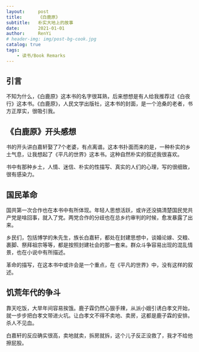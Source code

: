 ```yaml
---
layout:     post
title:      《白鹿原》
subtitle:   朴实大地上的故事
date:       2021-01-01
author:     RenYi
# header-img: img/post-bg-cook.jpg
catalog: true
tags:
    - 读书/Book Remarks
---
```


## 引言

不知为什么，《白鹿原》这本书的名字很耳熟，后来想想是有人给我推荐过《白夜行》这本书。《白鹿原》，人民文学出版社，这本书的封面，是一个沧桑的老者，书方正厚实，很吸引我。



## 《白鹿原》开头感想

书的开头讲白嘉轩娶了7个老婆，有点离谱。这本书扑面而来的是，一种朴实的乡土气息，让我想起了《平凡的世界》这本书。这种自然朴实的叙述我很喜欢。



书中有那种乡土，人情、迷信、朴实的性描写、真实的人们的心理，写的很细致，很有感染力。



## 国民革命

国共第一次合作也在本书中有所体现。年轻人思想活跃，或许还没搞清楚国民党共产党是啥回事，就入了党。两党合作的分歧也在总乡约审判的时候，愈发暴露了出来。



乡民们，包括博学的朱先生，族长白嘉轩，都处在封建思想中，谈婚论嫁、交粮、裹脚、祭拜祖宗等等，都是按照封建社会的那一套来。群众斗争容易出现的混乱情景，也在小说中有所描述。



革命的描写，在这本书中或许会是一个重点，在《平凡的世界》中，没有这样的叙述。



## 饥荒年代的争斗

靠天吃饭，大旱年间容易挨饿。鹿子霖仍然心狠手辣，从派小娥引诱白孝文开始，就一步步把白孝文带进火坑。让白孝文不得不卖地、卖房，这都是鹿子霖的安排。杀人不见血。



白嘉轩的反应确实很高，卖地就卖，拆房就拆，这个儿子反正没救了，我才不给他擦屁股。